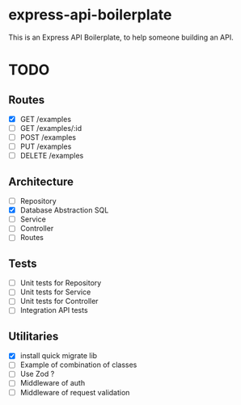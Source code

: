 # express-api-boilerplate

This is an Express API Boilerplate, to help someone building an API.

# TODO

## Routes

- [x] GET /examples
- [ ] GET /examples/:id
- [ ] POST /examples
- [ ] PUT /examples
- [ ] DELETE /examples

## Architecture

- [ ] Repository
- [x] Database Abstraction SQL
- [ ] Service
- [ ] Controller
- [ ] Routes

## Tests

- [ ] Unit tests for Repository
- [ ] Unit tests for Service
- [ ] Unit tests for Controller
- [ ] Integration API tests

## Utilitaries

- [x] install quick migrate lib
- [ ] Example of combination of classes
- [ ] Use Zod ?
- [ ] Middleware of auth
- [ ] Middleware of request validation
